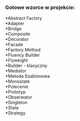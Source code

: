 ### Gotowe wzorce w projekcie:

*Abstract Factory</br>
*Adapter</br>
*Bridge</br>
*Composite</br>
*Decorator</br>
*Facade</br>
*Factory Method</br>
*Fluency Builder</br>
*Flyweight</br>
*Builder - klasyczny</br>
*Mediator</br>
*Metoda Szablonowa</br>
*Monostate</br>
*Polecenie</br>
*Prototyp</br>
*Obserwator</br>
*Singleton</br>
*State</br>
*Strategy</br>